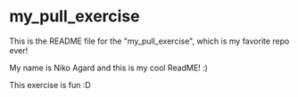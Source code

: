 # my_pull_exercise

This is the README file for the "my_pull_exercise", which is my favorite repo ever!

My name is Niko Agard and this is my cool ReadME! :) 


This exercise is fun :D
